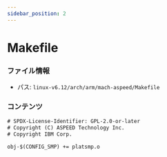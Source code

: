 ```yaml
---
sidebar_position: 2
---
```

# Makefile

### ファイル情報

- パス: `linux-v6.12/arch/arm/mach-aspeed/Makefile`

### コンテンツ

```txt
# SPDX-License-Identifier: GPL-2.0-or-later
# Copyright (C) ASPEED Technology Inc.
# Copyright IBM Corp.

obj-$(CONFIG_SMP) += platsmp.o

```
